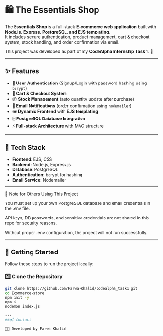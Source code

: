 # 🛍️ The Essentials Shop  

The **Essentials Shop** is a full-stack **E-commerce web application** built with **Node.js, Express, PostgreSQL, and EJS templating**.  
It includes secure authentication, product management, cart & checkout system, stock handling, and order confirmation via email.  

This project was developed as part of my **CodeAlpha Internship Task 1**. 🚀  

---

## ✨ Features  

- 🔑 **User Authentication** (Signup/Login with password hashing using `bcrypt`)  
- 🛒 **Cart & Checkout System**  
- 📦 **Stock Management** (auto quantity update after purchase)  
- 💌 **Email Notifications** (order confirmation using `nodemailer`)  
- 🖼️ **Dynamic Frontend** with **EJS templating**  
- 🗄️ **PostgreSQL Database Integration**  
- ⚡ **Full-stack Architecture** with MVC structure  

---

## 📂 Tech Stack  

- **Frontend**: EJS, CSS  
- **Backend**: Node.js, Express.js  
- **Database**: PostgreSQL  
- **Authentication**: bcrypt for hashing  
- **Email Service**: Nodemailer  

---

📌 Note for Others Using This Project

You must set up your own PostgreSQL database and email credentials in the .env file.

API keys, DB passwords, and sensitive credentials are not shared in this repo for security reasons.

Without proper .env configuration, the project will not run successfully.

---

## 🚀 Getting Started  

Follow these steps to run the project locally:

### 1️⃣ Clone the Repository
```bash
git clone https://github.com/Farwa-Khalid/codealpha_task1.git
cd Ecommerce-store
npm init -y
npm i
nodemon index.js

---
##📬 Contact

👩‍💻 Developed by Farwa Khalid